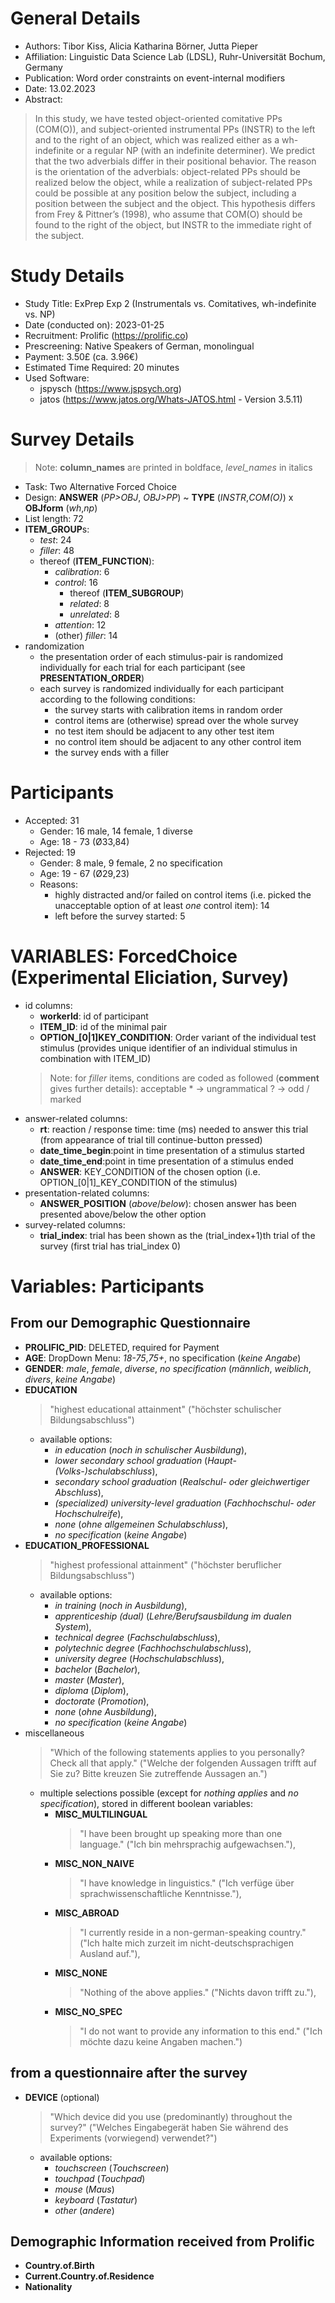 # General Details
- Authors: Tibor Kiss, Alicia Katharina Börner, Jutta Pieper
- Affiliation: Linguistic Data Science Lab (LDSL), Ruhr-Universität Bochum, Germany
- Publication: Word order constraints on event-internal modifiers
- Date: 13.02.2023
- Abstract: 
> In this study, we have tested object-oriented comitative PPs (COM(O)), and subject-oriented instrumental PPs (INSTR) to the left and to the right of an object, which was realized either as a wh-indefinite or a regular NP (with an indefinite determiner). We predict that the two adverbials differ in their positional behavior. The reason is the orientation of the adverbials: object-related PPs should be realized below the object, while a realization of subject-related PPs could be possible at any position below the subject, including a position between the subject and the object. This hypothesis differs from Frey & Pittner’s (1998), who assume that COM(O) should be found to the right of the object, but INSTR to the immediate right of the subject. 


# Study Details
- Study Title: ExPrep Exp 2 (Instrumentals vs. Comitatives, wh-indefinite vs. NP)
- Date (conducted on):  2023-01-25
- Recruitment: Prolific (https://prolific.co)
- Prescreening: Native Speakers of German, monolingual
- Payment:   3.50£ (ca.  3.96€)
- Estimated Time Required: 20 minutes
- Used Software: 
	+ jspysch (https://www.jspsych.org)
 	+ jatos (https://www.jatos.org/Whats-JATOS.html - Version 3.5.11)	


# Survey Details
> Note: **column_names** are printed in boldface, *level_names* in italics

- Task: Two Alternative Forced Choice
- Design: **ANSWER** (*PP>OBJ*, *OBJ>PP*) ~ **TYPE** (*INSTR*,*COM(O)*) x **OBJform** (*wh*,*np*) 
- List length: 72
- **ITEM_GROUP**s:
	+ *test*: 24
	+ *filler*: 48
	+ thereof (**ITEM_FUNCTION**): 
		+ *calibration*: 6
		+ *control*: 16
			+ thereof (**ITEM_SUBGROUP**)
			+ *related*: 8 
			+ *unrelated*: 8
		+ *attention*: 12
		+ (other) *filler*: 14
- randomization
	- the presentation order of each stimulus-pair is randomized individually for each trial for each participant (see **PRESENTATION_ORDER**)
	- each survey is randomized individually for each participant according to the following conditions: 
		+ the survey starts with calibration items in random order 
		+ control items are (otherwise) spread over the whole survey
		+ no test item should be adjacent to any other test item
		+ no control item should be adjacent to any other control item
		+ the survey ends with a filler 


# Participants
- Accepted: 31
	+ Gender: 16 male, 14 female, 1 diverse
	+ Age: 18 - 73 (Ø33,84)
- Rejected: 19 
	+ Gender: 8 male, 9 female, 2 no specification
	+ Age: 19 - 67 (Ø29,23)
	+ Reasons:
		- highly distracted and/or failed on control items (i.e. picked the unacceptable option of at least *one* control item): 14
		- left before the survey started: 5


# VARIABLES: ForcedChoice (Experimental Eliciation, Survey)
- id columns:
	- **workerId**: id of participant
	- **ITEM_ID**: id of the minimal pair
	- **OPTION_[0|1]KEY_CONDITION**: Order variant of the individual test stimulus (provides unique identifier of an individual stimulus in combination with ITEM_ID)
   > Note: for *filler* items, conditions are coded as followed (**comment** gives further details): 
	acceptable
        * -> ungrammatical 
        ? -> odd / marked	
- answer-related columns:
	- **rt**: reaction / response time: time (ms) needed to answer this trial (from appearance of trial till continue-button pressed)
	- **date_time_begin**:point in time presentation of a stimulus started
	- **date_time_end**:point in time presentation of a stimulus ended
	- **ANSWER**: KEY_CONDITION of the chosen option (i.e. OPTION_[0|1]_KEY_CONDITION of the stimulus)
- presentation-related columns:
	- **ANSWER_POSITION** (*above*/*below*): chosen answer has been presented above/below the other option
- survey-related columns:
	- **trial_index**: trial has been shown as the (trial_index+1)th trial of the survey (first trial has trial_index 0)


# Variables: Participants 	
## From our Demographic Questionnaire 
- **PROLIFIC_PID**: DELETED, required for Payment
- **AGE**: DropDown Menu: *18-75*,*75+*, no specification (*keine Angabe*)
- **GENDER**: *male*, *female*, *diverse*, *no specification* (*männlich*, *weiblich*, *divers*, *keine Angabe*)
- **EDUCATION**
	> "highest educational attainment" ("höchster schulischer Bildungsabschluss")
	- available options:
		+ *in education* (*noch in schulischer Ausbildung*),
		+ *lower secondary school graduation* (*Haupt-(Volks-)schulabschluss*),
		+ *secondary school graduation* (*Realschul- oder gleichwertiger Abschluss*),
		+ *(specialized) university-level graduation* (*Fachhochschul- oder Hochschulreife*), 
		+ *none* (*ohne allgemeinen Schulabschluss*),
		+ *no specification* (*keine Angabe*)
- **EDUCATION_PROFESSIONAL**
	> "highest professional attainment" ("höchster beruflicher Bildungsabschluss")
	- available options:
		+ *in training* (*noch in Ausbildung*),
		+ *apprenticeship (dual)* (*Lehre/Berufsausbildung im dualen System*),
		+ *technical degree* (*Fachschulabschluss*),
		+ *polytechnic degree* (*Fachhochschulabschluss*),
		+ *university degree* (*Hochschulabschluss*),
		+ *bachelor* (*Bachelor*),
		+ *master* (*Master*),
		+ *diploma* (*Diplom*),
		+ *doctorate* (*Promotion*),
		+ *none* (*ohne Ausbildung*),
		+ *no specification* (*keine Angabe*)
- miscellaneous
	> "Which of the following statements applies to you personally? Check all that apply." ("Welche der folgenden Aussagen trifft auf Sie zu?  Bitte kreuzen Sie zutreffende Aussagen an.")
	- multiple selections possible (except for *nothing applies* and *no specification*),
	stored in different boolean variables:
		+ **MISC_MULTILINGUAL**
			> "I have been brought up speaking more than one language." ("Ich bin mehrsprachig aufgewachsen."),
		+ **MISC_NON_NAIVE** 
			> "I have knowledge in linguistics." ("Ich verfüge über sprachwissenschaftliche Kenntnisse."),
		+ **MISC_ABROAD** 
			> "I currently reside in a non-german-speaking country." ("Ich halte mich zurzeit im nicht-deutschsprachigen Ausland auf."),
		+ **MISC_NONE**
			> "Nothing of the above applies." ("Nichts davon trifft zu."),
		+ **MISC_NO_SPEC** 
			> "I do not want to provide any information to this end." ("Ich möchte dazu keine Angaben machen.")
## from a questionnaire after the survey
- **DEVICE**  (optional)
	> "Which device did you use (predominantly) throughout the survey?" ("Welches Eingabegerät haben Sie während des Experiments (vorwiegend) verwendet?")
	- available options: 
		+ *touchscreen* (*Touchscreen*)
		+ *touchpad*  (*Touchpad*)
		+ *mouse* (*Maus*)
		+ *keyboard*  (*Tastatur*)
		+ *other*  (*andere*)
## Demographic Information received from Prolific 
- **Country.of.Birth**
- **Current.Country.of.Residence**
- **Nationality**
